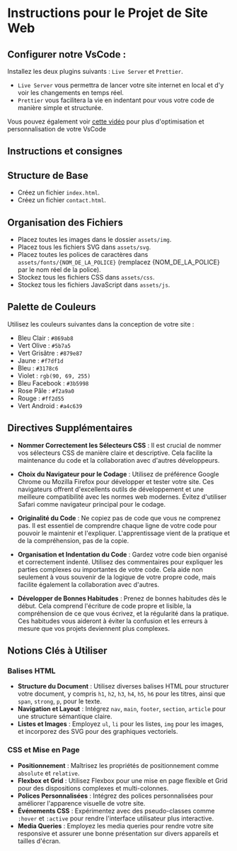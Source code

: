 # Instructions pour le Projet de Site Web

## Configurer notre VsCode :

Installez les deux plugins suivants : `Live Server` et `Prettier`.

- `Live Server` vous permettra de lancer votre site internet en local et d'y voir les changements en temps réel.
- `Prettier` vous facilitera la vie en indentant pour vous votre code de manière simple et structurée.

Vous pouvez également voir [cette vidéo](https://www.youtube.com/watch?app=desktop&v=GFmE5_8xypY) pour plus d'optimisation et personnalisation de votre VsCode

## Instructions et consignes

## Structure de Base

- Créez un fichier `index.html`.
- Créez un fichier `contact.html`.

## Organisation des Fichiers

- Placez toutes les images dans le dossier `assets/img`.
- Placez tous les fichiers SVG dans `assets/svg`.
- Placez toutes les polices de caractères dans `assets/fonts/{NOM_DE_LA_POLICE}` (remplacez {NOM_DE_LA_POLICE} par le nom réel de la police).
- Stockez tous les fichiers CSS dans `assets/css`.
- Stockez tous les fichiers JavaScript dans `assets/js`.

## Palette de Couleurs

Utilisez les couleurs suivantes dans la conception de votre site :

- Bleu Clair : `#869ab8`
- Vert Olive : `#5b7a5`
- Vert Grisâtre : `#879e87`
- Jaune : `#f7df1d`
- Bleu : `#3178c6`
- Violet : `rgb(90, 69, 255)`
- Bleu Facebook : `#3b5998`
- Rose Pâle : `#f2a9a0`
- Rouge : `#ff2d55`
- Vert Android : `#a4c639`

## Directives Supplémentaires

- **Nommer Correctement les Sélecteurs CSS** : Il est crucial de nommer vos sélecteurs CSS de manière claire et descriptive. Cela facilite la maintenance du code et la collaboration avec d'autres développeurs.

- **Choix du Navigateur pour le Codage** : Utilisez de préférence Google Chrome ou Mozilla Firefox pour développer et tester votre site. Ces navigateurs offrent d'excellents outils de développement et une meilleure compatibilité avec les normes web modernes. Évitez d'utiliser Safari comme navigateur principal pour le codage.

- **Originalité du Code** : Ne copiez pas de code que vous ne comprenez pas. Il est essentiel de comprendre chaque ligne de votre code pour pouvoir le maintenir et l'expliquer. L'apprentissage vient de la pratique et de la compréhension, pas de la copie.

- **Organisation et Indentation du Code** : Gardez votre code bien organisé et correctement indenté. Utilisez des commentaires pour expliquer les parties complexes ou importantes de votre code. Cela aide non seulement à vous souvenir de la logique de votre propre code, mais facilite également la collaboration avec d'autres.

- **Développer de Bonnes Habitudes** : Prenez de bonnes habitudes dès le début. Cela comprend l'écriture de code propre et lisible, la compréhension de ce que vous écrivez, et la régularité dans la pratique. Ces habitudes vous aideront à éviter la confusion et les erreurs à mesure que vos projets deviennent plus complexes.

## Notions Clés à Utiliser

### Balises HTML

- **Structure du Document** : Utilisez diverses balises HTML pour structurer votre document, y compris `h1`, `h2`, `h3`, `h4`, `h5`, `h6` pour les titres, ainsi que `span`, `strong`, `p`, pour le texte.
- **Navigation et Layout** : Intégrez `nav`, `main`, `footer`, `section`, `article` pour une structure sémantique claire.
- **Listes et Images** : Employez `ul`, `li` pour les listes, `img` pour les images, et incorporez des SVG pour des graphiques vectoriels.

### CSS et Mise en Page

- **Positionnement** : Maîtrisez les propriétés de positionnement comme `absolute` et `relative`.
- **Flexbox et Grid** : Utilisez Flexbox pour une mise en page flexible et Grid pour des dispositions complexes et multi-colonnes.
- **Polices Personnalisées** : Intégrez des polices personnalisées pour améliorer l'apparence visuelle de votre site.
- **Événements CSS** : Expérimentez avec des pseudo-classes comme `:hover` et `:active` pour rendre l'interface utilisateur plus interactive.
- **Media Queries** : Employez les media queries pour rendre votre site responsive et assurer une bonne présentation sur divers appareils et tailles d'écran.
